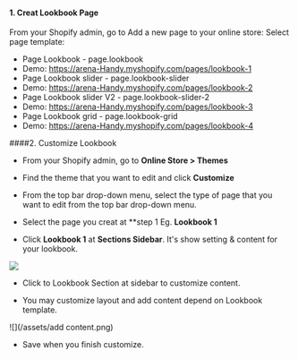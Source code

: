 #### 1. Creat Lookbook Page
From your Shopify admin, go to Add a new page to your online store:
Select page template: 

* Page Lookbook - page.lookbook
 * Demo: https://arena-Handy.myshopify.com/pages/lookbook-1 
* Page Lookbook slider - page.lookbook-slider
 * Demo: https://arena-Handy.myshopify.com/pages/lookbook-2
* Page Lookbook slider V2 - page.lookbook-slider-2
 * Demo: https://arena-Handy.myshopify.com/pages/lookbook-3
*  Page Lookbook grid - page.lookbook-grid
 * Demo: https://arena-Handy.myshopify.com/pages/lookbook-4

####2. Customize Lookbook

* From your Shopify admin, go to **Online Store &gt; Themes**

* Find the theme that you want to edit and click **Customize**

* From the top bar drop-down menu, select the type of page that you want to edit from the top bar drop-down menu.

* Select the page you creat at **step 1
Eg. **Lookbook 1**

* Click **Lookbook 1** at **Sections Sidebar**. It's show setting & content for your lookbook.

![](/assets/lookbook1.png)

* Click to Lookbook Section at sidebar to customize content.

* You may customize layout and add content depend on Lookbook template.

![](/assets/add content.png)

* Save when you finish customize.













